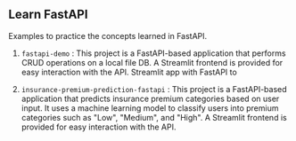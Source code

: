 ## Learn FastAPI
Examples to practice the concepts learned in FastAPI.

1. `fastapi-demo` : This project is a FastAPI-based application that performs CRUD operations on a local file DB. A Streamlit frontend is provided for easy interaction with the API.
Streamlit app with FastAPI to 

2. `insurance-premium-prediction-fastapi` : This project is a FastAPI-based application that predicts insurance premium categories based on user input. It uses a machine learning model to classify users into premium categories such as "Low", "Medium", and "High". A Streamlit frontend is provided for easy interaction with the API.